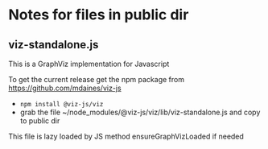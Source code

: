 # Notes for files in public dir

## viz-standalone.js
This is a GraphViz implementation for Javascript

To get the current release get the npm package from https://github.com/mdaines/viz-js

- `npm install @viz-js/viz`
- grab the file ~/node_modules/@viz-js/viz/lib/viz-standalone.js and copy to public dir

This file is lazy loaded by JS method ensureGraphVizLoaded if needed